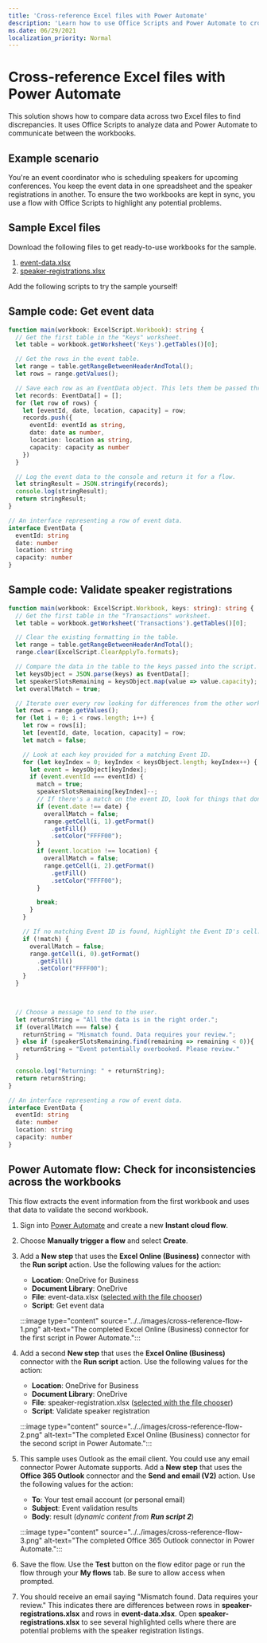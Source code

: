 ```yaml
---
title: 'Cross-reference Excel files with Power Automate'
description: 'Learn how to use Office Scripts and Power Automate to cross-reference and format an Excel file.'
ms.date: 06/29/2021
localization_priority: Normal
---
```


# Cross-reference Excel files with Power Automate

This solution shows how to compare data across two Excel files to find discrepancies. It uses Office Scripts to analyze data and Power Automate to communicate between the workbooks.

## Example scenario

You're an event coordinator who is scheduling speakers for upcoming conferences. You keep the event data in one spreadsheet and the speaker registrations in another. To ensure the two workbooks are kept in sync, you use a flow with Office Scripts to highlight any potential problems.

## Sample Excel files

Download the following files to get ready-to-use workbooks for the sample.

1. <a href="event-data.xlsx">event-data.xlsx</a>
1. <a href="speaker-registrations.xlsx">speaker-registrations.xlsx</a>

Add the following scripts to try the sample yourself!

## Sample code: Get event data

```TypeScript
function main(workbook: ExcelScript.Workbook): string {
  // Get the first table in the "Keys" worksheet.
  let table = workbook.getWorksheet('Keys').getTables()[0];

  // Get the rows in the event table.
  let range = table.getRangeBetweenHeaderAndTotal();
  let rows = range.getValues();

  // Save each row as an EventData object. This lets them be passed through Power Automate.
  let records: EventData[] = [];
  for (let row of rows) {
    let [eventId, date, location, capacity] = row;
    records.push({
      eventId: eventId as string,
      date: date as number,
      location: location as string,
      capacity: capacity as number
    })
  }

  // Log the event data to the console and return it for a flow.
  let stringResult = JSON.stringify(records);
  console.log(stringResult);
  return stringResult;
}

// An interface representing a row of event data.
interface EventData {
  eventId: string
  date: number
  location: string
  capacity: number
}
```

## Sample code: Validate speaker registrations

```TypeScript
function main(workbook: ExcelScript.Workbook, keys: string): string {
  // Get the first table in the "Transactions" worksheet.
  let table = workbook.getWorksheet('Transactions').getTables()[0];

  // Clear the existing formatting in the table.
  let range = table.getRangeBetweenHeaderAndTotal();
  range.clear(ExcelScript.ClearApplyTo.formats);

  // Compare the data in the table to the keys passed into the script.
  let keysObject = JSON.parse(keys) as EventData[];
  let speakerSlotsRemaining = keysObject.map(value => value.capacity);
  let overallMatch = true;

  // Iterate over every row looking for differences from the other worksheet.
  let rows = range.getValues();
  for (let i = 0; i < rows.length; i++) {
    let row = rows[i];
    let [eventId, date, location, capacity] = row;
    let match = false;

    // Look at each key provided for a matching Event ID.
    for (let keyIndex = 0; keyIndex < keysObject.length; keyIndex++) {
      let event = keysObject[keyIndex];
      if (event.eventId === eventId) {
        match = true;
        speakerSlotsRemaining[keyIndex]--;
        // If there's a match on the event ID, look for things that don't match and highlight them.
        if (event.date !== date) {
          overallMatch = false;
          range.getCell(i, 1).getFormat()
            .getFill()
            .setColor("FFFF00");
        }
        if (event.location !== location) {
          overallMatch = false;
          range.getCell(i, 2).getFormat()
            .getFill()
            .setColor("FFFF00");
        }

        break;
      }
    }

    // If no matching Event ID is found, highlight the Event ID's cell.
    if (!match) {
      overallMatch = false;
      range.getCell(i, 0).getFormat()
        .getFill()
        .setColor("FFFF00");
    }
  }

  

  // Choose a message to send to the user.
  let returnString = "All the data is in the right order.";
  if (overallMatch === false) {
    returnString = "Mismatch found. Data requires your review.";
  } else if (speakerSlotsRemaining.find(remaining => remaining < 0)){
    returnString = "Event potentially overbooked. Please review."
  }

  console.log("Returning: " + returnString);
  return returnString;
}

// An interface representing a row of event data.
interface EventData {
  eventId: string
  date: number
  location: string
  capacity: number
}
```

## Power Automate flow: Check for inconsistencies across the workbooks

This flow extracts the event information from the first workbook and uses that data to validate the second workbook.

1. Sign into [Power Automate](https://flow.microsoft.com) and create a new **Instant cloud flow**.
1. Choose **Manually trigger a flow** and select **Create**.
1. Add a **New step** that uses the **Excel Online (Business)** connector with the **Run script** action. Use the following values for the action:
    * **Location**: OneDrive for Business
    * **Document Library**: OneDrive
    * **File**: event-data.xlsx ([selected with the file chooser](../../testing/power-automate-troubleshooting.md#select-workbooks-with-the-file-browser-control))
    * **Script**: Get event data

    :::image type="content" source="../../images/cross-reference-flow-1.png" alt-text="The completed Excel Online (Business) connector for the first script in Power Automate.":::

1. Add a second **New step** that uses the **Excel Online (Business)** connector with the **Run script** action. Use the following values for the action:
    * **Location**: OneDrive for Business
    * **Document Library**: OneDrive
    * **File**: speaker-registration.xlsx ([selected with the file chooser](../../testing/power-automate-troubleshooting.md#select-workbooks-with-the-file-browser-control))
    * **Script**: Validate speaker registration

    :::image type="content" source="../../images/cross-reference-flow-2.png" alt-text="The completed Excel Online (Business) connector for the second script in Power Automate.":::
1. This sample uses Outlook as the email client. You could use any email connector Power Automate supports. Add a **New step** that uses the **Office 365 Outlook** connector and the **Send and email (V2)** action. Use the following values for the action:
    * **To**: Your test email account (or personal email)
    * **Subject**: Event validation results
    * **Body**: result (_dynamic content from **Run script 2**_)

    :::image type="content" source="../../images/cross-reference-flow-3.png" alt-text="The completed Office 365 Outlook connector in Power Automate.":::
1. Save the flow. Use the **Test** button on the flow editor page or run the flow through your **My flows** tab. Be sure to allow access when prompted.
1. You should receive an email saying "Mismatch found. Data requires your review." This indicates there are differences between rows in **speaker-registrations.xlsx** and rows in **event-data.xlsx**. Open **speaker-registrations.xlsx** to see several highlighted cells where there are potential problems with the speaker registration listings.

